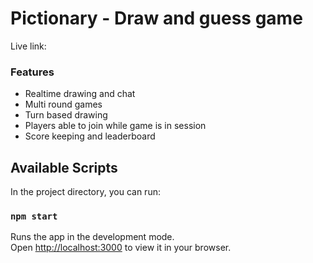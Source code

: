 # Pictionary - Draw and guess game

Live link:

### Features

- Realtime drawing and chat
- Multi round games
- Turn based drawing
- Players able to join while game is in session
- Score keeping and leaderboard

## Available Scripts

In the project directory, you can run:

### `npm start`

Runs the app in the development mode.\
Open [http://localhost:3000](http://localhost:3000) to view it in your browser.
